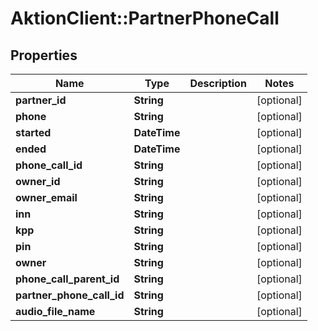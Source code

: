# AktionClient::PartnerPhoneCall

## Properties
Name | Type | Description | Notes
------------ | ------------- | ------------- | -------------
**partner_id** | **String** |  | [optional] 
**phone** | **String** |  | [optional] 
**started** | **DateTime** |  | [optional] 
**ended** | **DateTime** |  | [optional] 
**phone_call_id** | **String** |  | [optional] 
**owner_id** | **String** |  | [optional] 
**owner_email** | **String** |  | [optional] 
**inn** | **String** |  | [optional] 
**kpp** | **String** |  | [optional] 
**pin** | **String** |  | [optional] 
**owner** | **String** |  | [optional] 
**phone_call_parent_id** | **String** |  | [optional] 
**partner_phone_call_id** | **String** |  | [optional] 
**audio_file_name** | **String** |  | [optional] 


